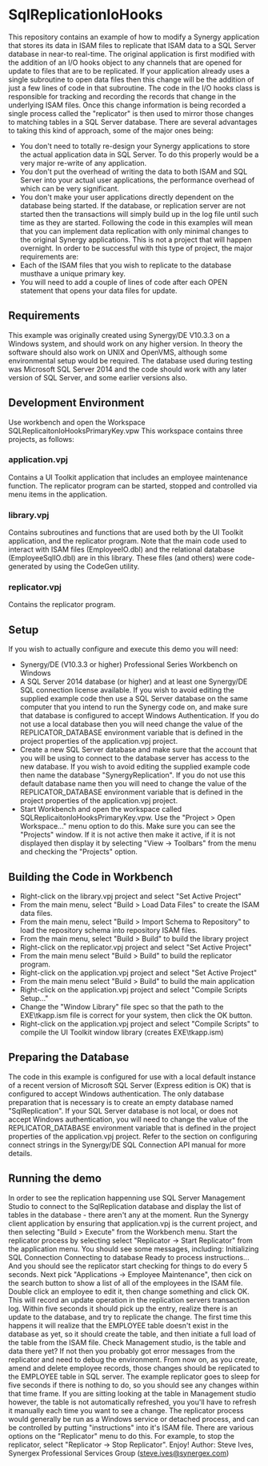 
# SqlReplicationIoHooks
This repository contains an example of how to modify a Synergy application that stores its data in ISAM files to replicate that ISAM data to a SQL Server database in near-to real-time.
The original application is first modified with the addition of an I/O hooks object to any channels that are opened for update to files that are to be replicated. If your application already uses a single subroutine to open data files then this change will be the addition of just a few lines of code in that subroutine. The code in the I/O hooks class is responsible for tracking and recording the records that change in the underlying ISAM files.
Once this change information is being recorded a single process called the "replicator" is then used to mirror those changes to matching tables in a SQL Server database.
There are several advantages to taking this kind of approach, some of the major ones being:
* You don't need to totally re-design your Synergy applications to store the actual application data in SQL Server. To do this properly would be a very major re-write of any application.
* You don't put the overhead of writing the data to both ISAM and SQL Server into your actual user applications, the performance overhead of which can be very significant.
* You don't make your user applications directly dependent on the database being started.  If the database, or replication server are not started then the transactions will simply build up in the log file until such time as they are started.
Following the code in this examples will mean that you can implement data replication with only minimal changes to the original Synergy applications. This is not a project that will happen overnight. In order to be successful with this type of project, the major requirements are:
* Each of the ISAM files that you wish to replicate to the database musthave a unique primary key.
* You will need to add a couple of lines of code after each OPEN statement that opens your data files for update.
## Requirements
This example was originally created using Synergy/DE V10.3.3 on a Windows system, and should work on any higher version. In theory the software should also work on UNIX and OpenVMS, although some environmental setup would be required.  The database used during testing was Microsoft SQL Server 2014 and the code should work with any later version of SQL Server, and some earlier versions also.
## Development Environment
Use workbench and open the Workspace SQLReplicaitonIoHooksPrimaryKey.vpw This workspace contains three projects, as follows:

### application.vpj
Contains a UI Toolkit application that includes an employee maintenance function. The replicator program can be started, stopped and controlled via menu items in the application.

### library.vpj
Contains subroutines and functions that are used both by the UI Toolkit application, and the replicator program. Note that the main code used to interact with ISAM files (EmployeeIO.dbl) and the relational database (EmployeeSqlIO.dbl) are in this library. These files (and others) were code-generated by using the CodeGen utility.

### replicator.vpj
Contains the replicator program.
## Setup
If you wish to actually configure and execute this demo you will need:
* Synergy/DE (V10.3.3 or higher) Professional Series Workbench on Windows
* A SQL Server 2014 database (or higher) and at least one Synergy/DE SQL connection license available.  If you wish to avoid editing the supplied example code then use a SQL Server database on the same computer that you intend to run the Synergy code on, and make sure that database is configured to accept Windows Authentication.  If you do not use a local database then you will need change the value of the REPLICATOR_DATABASE environment variable that is defined in the project properties of the application.vpj project.
* Create a new SQL Server database and make sure that the account that you will be using to connect to the database server has access to the new database. If you wish to avoid editing the supplied example code then name the database "SynergyReplication". If you do not use this default database name then you will need to change the value of the REPLICATOR_DATABASE environment variable that is defined in the project properties of the application.vpj project.
* Start Workbench and open the workspace called SQLReplicaitonIoHooksPrimaryKey.vpw. Use the "Project > Open Workspace..." menu option to do this.  Make sure you can see the "Projects" window.  If it is not active then make it active, if it is not displayed then display it by selecting "View -> Toolbars" from the menu and checking the "Projects" option.
## Building the Code in Workbench
* Right-click on the library.vpj project and select "Set Active Project"
* From the main menu, select "Build > Load Data Files" to create the ISAM data files.
* From the main menu, select "Build > Import Schema to Repository" to load the repository schema into repository ISAM files.
* From the main menu, select "Build > Build" to build the library project
* Right-click on the replicator.vpj project and select "Set Active Project"
* From the main menu select "Build > Build" to build the replicator program.
* Right-click on the application.vpj project and select "Set Active Project"
* From the main menu select "Build > Build" to build the main application
* Right-click on the application.vpj project and select "Compile Scripts Setup..."
* Change the "Window Library" file spec so that the path to the EXE\tkapp.ism file is correct for your system, then click the OK button.
* Right-click on the application.vpj project and select "Compile Scripts" to compile the UI Toolkit window library (creates EXE\tkapp.ism)
## Preparing the Database
The code in this example is configured for use with a local default instance of a recent version of Microsoft SQL Server (Express edition is OK) that is configured to accept Windows authentication. The only database preparation that is necessary is to create an empty database named "SqlReplication".
If your SQL Server database is not local, or does not accept Windows authentication, you will need to change the value of the REPLICATOR_DATABASE environment variable that is defined in the project properties of the application.vpj project. Refer to the section on configuring connect strings in the Synergy/DE SQL Connection API manual for more details.
## Running the demo
In order to see the replication happenning use SQL Server Management Studio to connect to the SqlReplication database and display the list of tables in the database - there aren't any at the moment.  Run the Synergy client application by ensuring that application.vpj is the current project, and then selecting "Build > Execute" from the Workbench menu.
Start the replicator process by selecting select "Replicator -> Start Replicator" from the application menu. You should see some messages, including:
        Initializing SQL Connection
        Connecting to database
        Ready to process instructions...
And you should see the replicator start checking for things to do every 5 seconds.
Next pick "Applications -> Employee Maintenance", then cick on the search button to show a list of all of the employees in the ISAM file.  Double click an employee to edit it, then change something and click OK.
This will record an update operation in the replication servers transaction log. Within five seconds it should pick up the entry, realize there is an update to the database, and try to replicate the change.  The first time this happens it will realize that the EMPLOYEE table doesn't exist in the database as yet, so it should create the table, and then initiate a full load of the table from the ISAM file.
Check Management studio, is the table and data there yet?  If not then you probably got error messages from the replicator and need to debug the environment.
From now on, as you create, amend and delete employee records, those changes should be replicated to the EMPLOYEE table in SQL server. The example replicator goes to sleep for five seconds if there is nothing to do, so you should see any changes within that time frame. If you are sitting looking at the table in Management studio however, the table is not automatically refreshed, you you'll have to refresh it manually each time you want to see a change.
The replicator process would generally be run as a Windows service or detached process, and can be controlled by putting "instructions" into it's ISAM file. There are various options on the "Replicator" menu to do this.
For example, to stop the replicator, select "Replicator -> Stop Replicator".
Enjoy!
Author: Steve Ives, Synergex Professional Services Group (steve.ives@synergex.com)

